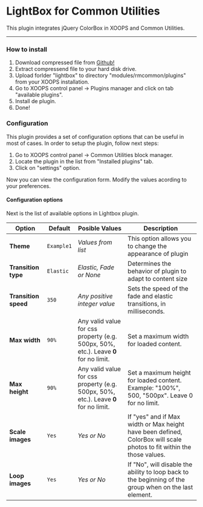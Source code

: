 LightBox for Common Utilities
========

This plugin integrates jQuery ColorBox in XOOPS and Common Utilities.

---

### How to install

1. Download compressed file from [Github!](https://github.com/bitcero/lightbox/)
2. Extract compressend file to your hard disk drive.
3. Upload forlder "lightbox" to directory "modules/rmcommon/plugins" from your XOOPS installation.
4. Go to XOOPS control panel -> Plugins manager and click on tab "available plugins".
5. Install de plugin.
6. Done!

### Configuration
This plugin provides a set of configuration options that can be useful in most of cases. In order to setup the plugin, follow next steps:

1. Go to XOOPS control panel -> Common Utilities block manager.
2. Locate the plugin in the list from "Installed plugins" tab.
3. Click on "settings" option.

Now you can view the configuration form. Modify the values acording to your preferences.

#### Configuration options
Next is the list of available options in Lightbox plugin.

| Option | Default | Posible Values | Description |
|--------|---------|----------------|-------------|
|**Theme**| `Example1` | *Values from list* | This option allows you to change the appearance of plugin |
|**Transition type** | `Elastic` | *Elastic, Fade or None* | Determines the behavior of plugin to adapt to content size |
| **Transition speed** | `350` | *Any positive integer value* | Sets the speed of the fade and elastic transitions, in milliseconds. |
| **Max width** | `90%` | Any valid value for css property (e.g. 500px, 50%, etc.). Leave **0** for no limit. | Set a maximum width for loaded content. |
| **Max height** | `90%` | Any valid value for css property (e.g. 500px, 50%, etc.). Leave **0** for no limit. | Set a maximum height for loaded content. Example: "100%", 500, "500px". Leave 0 for no limit. |
| **Scale images** | `Yes` | *Yes or No* | If "yes" and if Max width or Max height have been defined, ColorBox will scale photos to fit within the those values. |
| **Loop images** | `Yes` | *Yes or No* | If "No", will disable the ability to loop back to the beginning of the group when on the last element. |
